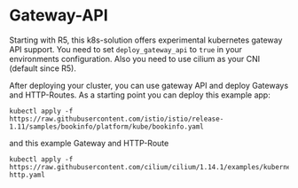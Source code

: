 # Gateway-API

Starting with R5, this k8s-solution offers experimental kubernetes gateway API support. You need to set `deploy_gateway_api` to `true` in your environments configuration. Also you need to use cilium as your CNI (default since R5).

After deploying your cluster, you can use gateway API and deploy Gateways and HTTP-Routes. As a starting point you can deploy this example app:

```
kubectl apply -f https://raw.githubusercontent.com/istio/istio/release-1.11/samples/bookinfo/platform/kube/bookinfo.yaml
```
and this example Gateway and HTTP-Route
```
kubectl apply -f https://raw.githubusercontent.com/cilium/cilium/1.14.1/examples/kubernetes/gateway/basic-http.yaml
```
